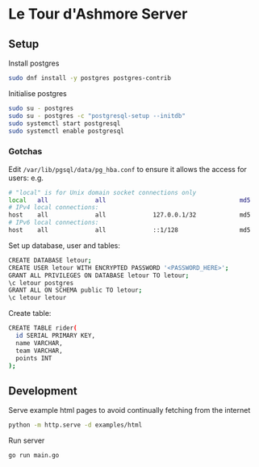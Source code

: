 # Le Tour d'Ashmore Server

## Setup
Install postgres
```bash
sudo dnf install -y postgres postgres-contrib
```

Initialise postgres
```bash
sudo su - postgres
sudo su - postgres -c "postgresql-setup --initdb"
sudo systemctl start postgresql
sudo systemctl enable postgresql
```

### Gotchas
Edit `/var/lib/pgsql/data/pg_hba.conf` to ensure it allows the access for users:
e.g.
```bash
# "local" is for Unix domain socket connections only
local   all             all                                     md5
# IPv4 local connections:
host    all             all             127.0.0.1/32            md5
# IPv6 local connections:
host    all             all             ::1/128                 md5
```

Set up database, user and tables:
```bash
CREATE DATABASE letour;
CREATE USER letour WITH ENCRYPTED PASSWORD '<PASSWORD_HERE>';
GRANT ALL PRIVILEGES ON DATABASE letour TO letour;
\c letour postgres
GRANT ALL ON SCHEMA public TO letour;
\c letour letour
```

Create table:
```bash
CREATE TABLE rider(
  id SERIAL PRIMARY KEY,
  name VARCHAR,
  team VARCHAR,
  points INT
);
````



## Development
Serve example html pages to avoid continually fetching from the internet
```bash
python -m http.serve -d examples/html
```

Run server
```bash
go run main.go
```

